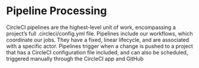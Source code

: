
# Pipeline Processing

CircleCI pipelines are the highest-level unit of work, encompassing a project’s full .circleci/config.yml file. Pipelines include our workflows, which coordinate our jobs. They have a fixed, linear lifecycle, and are associated with a specific actor. Pipelines trigger when a change is pushed to a project that has a CircleCI configuration file included, and can also be scheduled, triggered manually through the CircleCI app and GitHub